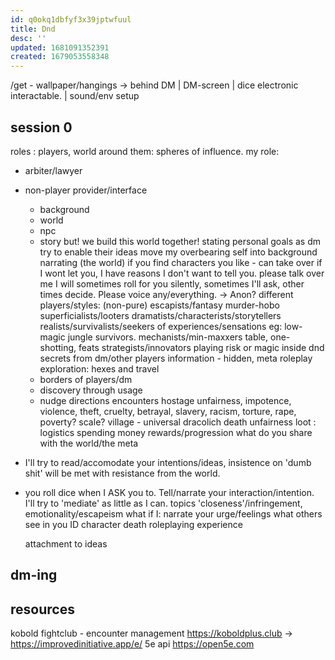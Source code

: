 ```yaml
---
id: q0okq1dbfyf3x39jptwfuul
title: Dnd
desc: ''
updated: 1681091352391
created: 1679053558348
---
```


/get - wallpaper/hangings -> behind DM
| DM-screen
| dice electronic interactable.
| sound/env setup

## session 0
roles : players, world around them: spheres of influence.
my role:
- arbiter/lawyer
- non-player provider/interface
  - background
  - world
  - npc
  - story
  but! we build this world together!
stating personal goals as dm
  try to enable their ideas
  move my overbearing self into background
  narrating (the world)
    if you find characters you like - can take over
    if I wont let you, I have reasons I don't want to tell you.
  please talk over me
  I will sometimes roll for you silently, sometimes I'll ask, other times decide.
  Please voice any/everything. -> Anon?
different players/styles: (non-pure)
  escapists/fantasy
    murder-hobo superficialists/looters
    dramatists/characterists/storytellers
    realists/survivalists/seekers of experiences/sensations
      eg: low-magic jungle survivors.
  mechanists/min-maxxers
    table, one-shotting, feats
  strategists/innovators
    playing risk or magic inside dnd
secrets from dm/other players
information - hidden, meta
roleplay
  exploration: hexes and travel
  - borders of players/dm
  - discovery through usage
  - nudge directions
  encounters
  hostage
    unfairness, impotence, violence, theft, cruelty, betrayal, slavery, racism, torture, rape, poverty?
    scale? village - universal
  dracolich
    death
    unfairness
  loot : logistics
    spending money
    rewards/progression
  what do you share with the world/the meta
- I'll try to read/accomodate your intentions/ideas, insistence on 'dumb shit' will be met with resistance from the world.
- you roll dice when I ASK you to. Tell/narrate your interaction/intention.
I'll try to 'mediate' as little as I can.
topics
  'closeness'/infringement, emotionality/escapeism
    what if I:
      narrate your urge/feelings
      what others see in you
      ID
  character death
    roleplaying experience

  attachment to
    ideas

## dm-ing

## resources
kobold fightclub - encounter management https://koboldplus.club
-> https://improvedinitiative.app/e/
5e api https://open5e.com
